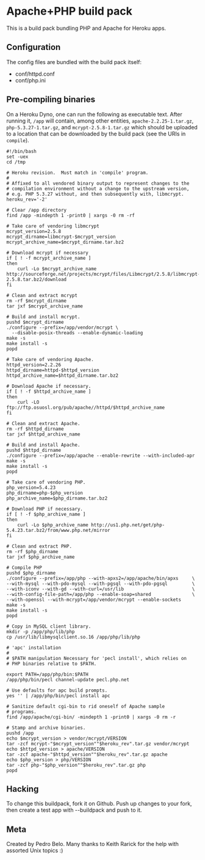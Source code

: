 Apache+PHP build pack
========================

This is a build pack bundling PHP and Apache for Heroku apps.

Configuration
-------------

The config files are bundled with the build pack itself:

* conf/httpd.conf
* conf/php.ini


Pre-compiling binaries
----------------------

On a Heroku Dyno, one can run the following as executable text.  After
running it, `/app` will contain, among other entities,
`apache-2.2.25-1.tar.gz`, `php-5.3.27-1.tar.gz`, and
`mcrypt-2.5.8-1.tar.gz` which should be uploaded to a location that
can be downloaded by the build pack (see the URIs in `compile`).

    #!/bin/bash
    set -uex
    cd /tmp
    
    # Heroku revision.  Must match in 'compile' program.
    #
    # Affixed to all vendored binary output to represent changes to the
    # compilation environment without a change to the upstream version,
    # e.g. PHP 5.3.27 without, and then subsequently with, libmcrypt.
    heroku_rev='-2'
    
    # Clear /app directory
    find /app -mindepth 1 -print0 | xargs -0 rm -rf
    
    # Take care of vendoring libmcrypt
    mcrypt_version=2.5.8
    mcrypt_dirname=libmcrypt-$mcrypt_version
    mcrypt_archive_name=$mcrypt_dirname.tar.bz2
    
    # Download mcrypt if necessary
    if [ ! -f mcrypt_archive_name ]
    then
        curl -Lo $mcrypt_archive_name http://sourceforge.net/projects/mcrypt/files/Libmcrypt/2.5.8/libmcrypt-2.5.8.tar.bz2/download
    fi
    
    # Clean and extract mcrypt
    rm -rf $mcrypt_dirname
    tar jxf $mcrypt_archive_name
    
    # Build and install mcrypt.
    pushd $mcrypt_dirname
    ./configure --prefix=/app/vendor/mcrypt \
      --disable-posix-threads --enable-dynamic-loading
    make -s
    make install -s
    popd
    
    # Take care of vendoring Apache.
    httpd_version=2.2.26
    httpd_dirname=httpd-$httpd_version
    httpd_archive_name=$httpd_dirname.tar.bz2
    
    # Download Apache if necessary.
    if [ ! -f $httpd_archive_name ]
    then
        curl -LO ftp://ftp.osuosl.org/pub/apache//httpd/$httpd_archive_name
    fi
    
    # Clean and extract Apache.
    rm -rf $httpd_dirname
    tar jxf $httpd_archive_name
    
    # Build and install Apache.
    pushd $httpd_dirname
    ./configure --prefix=/app/apache --enable-rewrite --with-included-apr
    make -s
    make install -s
    popd
    
    # Take care of vendoring PHP.
    php_version=5.4.23
    php_dirname=php-$php_version
    php_archive_name=$php_dirname.tar.bz2
    
    # Download PHP if necessary.
    if [ ! -f $php_archive_name ]
    then
        curl -Lo $php_archive_name http://us1.php.net/get/php-5.4.23.tar.bz2/from/www.php.net/mirror
    fi
    
    # Clean and extract PHP.
    rm -rf $php_dirname
    tar jxf $php_archive_name
    
    # Compile PHP
    pushd $php_dirname
    ./configure --prefix=/app/php --with-apxs2=/app/apache/bin/apxs     \
    --with-mysql --with-pdo-mysql --with-pgsql --with-pdo-pgsql         \
    --with-iconv --with-gd --with-curl=/usr/lib                         \
    --with-config-file-path=/app/php --enable-soap=shared               \
    --with-openssl --with-mcrypt=/app/vendor/mcrypt --enable-sockets
    make -s
    make install -s
    popd
    
    # Copy in MySQL client library.
    mkdir -p /app/php/lib/php
    cp /usr/lib/libmysqlclient.so.16 /app/php/lib/php
    
    # 'apc' installation
    #
    # $PATH manipulation Necessary for 'pecl install', which relies on
    # PHP binaries relative to $PATH.
    
    export PATH=/app/php/bin:$PATH
    /app/php/bin/pecl channel-update pecl.php.net
    
    # Use defaults for apc build prompts.
    yes '' | /app/php/bin/pecl install apc
    
    # Sanitize default cgi-bin to rid oneself of Apache sample
    # programs.
    find /app/apache/cgi-bin/ -mindepth 1 -print0 | xargs -0 rm -r
    
    # Stamp and archive binaries.
    pushd /app
    echo $mcrypt_version > vendor/mcrypt/VERSION
    tar -zcf mcrypt-"$mcrypt_version""$heroku_rev".tar.gz vendor/mcrypt
    echo $httpd_version > apache/VERSION
    tar -zcf apache-"$httpd_version""$heroku_rev".tar.gz apache
    echo $php_version > php/VERSION
    tar -zcf php-"$php_version""$heroku_rev".tar.gz php
    popd

Hacking
-------

To change this buildpack, fork it on Github. Push up changes to your fork, then create a test app with --buildpack <your-github-url> and push to it.


Meta
----

Created by Pedro Belo.
Many thanks to Keith Rarick for the help with assorted Unix topics :)
